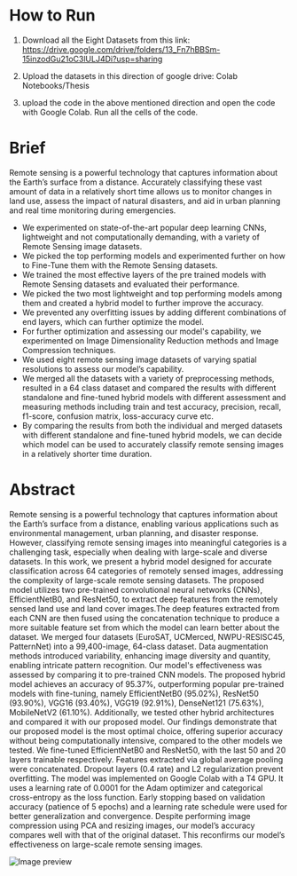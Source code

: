 # How to Run

1. Download all the Eight Datasets from this link: https://drive.google.com/drive/folders/13_Fn7hBBSm-15inzodGu21oC3lULJ4Di?usp=sharing

2. Upload the datasets in this direction of google drive: Colab Notebooks/Thesis

3. upload the code in the above mentioned direction and open the code with Google Colab. Run all the cells of the code.

# Brief

Remote sensing is a powerful technology that captures information about the Earth’s surface from a distance. Accurately classifying these vast amount of data in a relatively short time allows us to monitor changes in land use, assess the impact of natural disasters, and aid in urban planning and real time monitoring during emergencies.  

- We experimented on state-of-the-art popular deep learning CNNs, lightweight and not computationally demanding, with a variety of Remote Sensing image datasets.  
- We picked the top performing models and experimented further on how to Fine-Tune them with the Remote Sensing datasets.  
- We trained the most effective layers of the pre trained models with Remote Sensing datasets and evaluated their performance.  
- We picked the two most lightweight and top performing models among them and created a hybrid model to further improve the accuracy.  
- We prevented any overfitting issues by adding different combinations of end layers, which can further optimize the model.  
- For further optimization and assessing our model's capability, we experimented on Image Dimensionality Reduction methods and Image Compression techniques.  
- We used eight remote sensing image datasets of varying spatial resolutions to assess our model’s capability.  
- We merged all the datasets with a variety of preprocessing methods, resulted in a 64 class dataset and compared the results with different standalone and fine-tuned hybrid models with different assessment and measuring methods including train and test accuracy, precision, recall, f1-score, confusion matrix, loss-accuracy curve etc.  
- By comparing the results from both the individual and merged datasets with different standalone and fine-tuned hybrid models, we can decide which model can be used to accurately classify remote sensing images in a relatively shorter time duration.

# Abstract

Remote sensing is a powerful technology that captures information about the Earth’s
surface from a distance, enabling various applications such as environmental
management, urban planning, and disaster response. However, classifying remote
sensing images into meaningful categories is a challenging task, especially when
dealing with large-scale and diverse datasets. In this work, we present a hybrid model
designed for accurate classification across 64 categories of remotely sensed images,
addressing the complexity of large-scale remote sensing datasets.
The proposed model utilizes two pre-trained convolutional neural networks (CNNs),
EfficientNetB0, and ResNet50, to extract deep features from the remotely sensed land
use and land cover images.The deep features extracted from each CNN are then fused
using the concatenation technique to produce a more suitable feature set from which
the model can learn better about the dataset.
We merged four datasets (EuroSAT, UCMerced, NWPU-RESISC45, PatternNet) into
a 99,400-image, 64-class dataset. Data augmentation methods introduced variability,
enhancing image diversity and quantity, enabling intricate pattern recognition. Our
model's effectiveness was assessed by comparing it to pre-trained CNN models.
The proposed hybrid model achieves an accuracy of 95.37%, outperforming popular
pre-trained models with fine-tuning, namely EfficientNetB0 (95.02%), ResNet50
(93.90%), VGG16 (93.40%), VGG19 (92.91%), DenseNet121 (75.63%),
MobileNetV2 (61.10%). Additionally, we tested other hybrid architectures and
compared it with our proposed model. Our findings demonstrate that our proposed
model is the most optimal choice, offering superior accuracy without being
computationally intensive, compared to the other models we tested.
We fine-tuned EfficientNetB0 and ResNet50, with the last 50 and 20 layers trainable
respectively. Features extracted via global average pooling were concatenated.
Dropout layers (0.4 rate) and L2 regularization prevent overfitting. The model was
implemented on Google Colab with a T4 GPU. It uses a learning rate of 0.0001 for
the Adam optimizer and categorical cross-entropy as the loss function. Early stopping
based on validation accuracy (patience of 5 epochs) and a learning rate schedule were
used for better generalization and convergence. Despite performing image
compression using PCA and resizing images, our model’s accuracy compares well
with that of the original dataset. This reconfirms our model’s effectiveness on
large-scale remote sensing images.

![Image preview](https://media.licdn.com/dms/image/D5622AQH8dKvDRURGxA/feedshare-shrink_800/0/1706678853636?e=1714608000&v=beta&t=96Z_UY4eirK2XemXFefP4YIjEP9sev9dgjJDbNv7Vdo)
